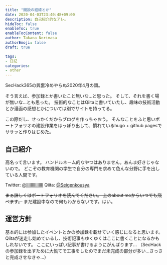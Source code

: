 ```yaml
---
title: "開設の経緯とか"
date: 2020-04-03T23:40:48+09:00
description: 自己紹介的なアレ。
hideToc: false
enableToc: true
enableTocContent: false
author: Takana Norimasa
authorEmoji: false
draft: true

tags:
- 日記
categories:
- other
---
```


SecHack365の興奮冷めやらぬ2020年4月の頭。

そう言えば、参加録とか書いたこと無いな…と思った。
そして、それを書く場が無いな…とも思った。
技術的なことはQiitaに書いていたし、趣味の技術活動とか漫画の感想とかについては別でサイトを持ってる。

この際だし、せっかくだからブログを作っちゃおう。
そんなことをふと思いポートフォリオの建設作業をほっぽり出して、慣れているhugo + github pagesでササッと作りはじめた。


## 自己紹介
高名って言います。
ハンドルネーム的なやつはありません。あんま好きじゃないので。
どこぞの教育機関の学生で自分の専門を求めて色んな分野に手を出している人間です。

Twitter: [@lIlIIllIIIlIlIl](https://twitter.com/lIlIIllIIIlIlIl)
Qiita: [@Seigenkousya](https://qiita.com/Seigenkousya)

~~まぁ詳しくはポートフォリオを読んでください。
上のabout meからいつでも飛べます。~~
まだ建設中なので何もわからないです。はい。


## 運営方針
基本的には参加したイベントとかの参加録を載せていく感じになると思います。
Qiitaが迷走し始めているし、技術記事もゆくゆくはここに書くことになるかもしれないです。
ここにいっぱい記事が書けるようにがんばります...
（SecHackの参加録を出すために大慌てで工事をしたのでまだ未完成の部分が多い...さっさと完成させなきゃ...）
